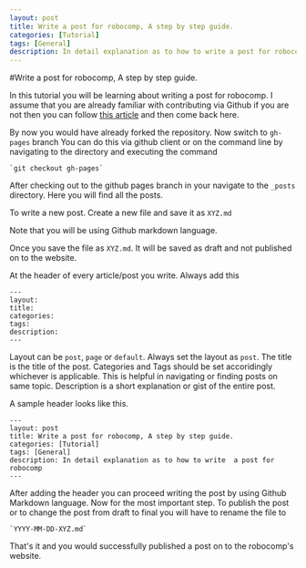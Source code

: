 ```yaml
---
layout: post
title: Write a post for robocomp, A step by step guide.
categories: [Tutorial]
tags: [General]
description: In detail explanation as to how to write a post for robocomp
---
```


#Write a post for robocomp, A step by step guide.


In this tutorial you will be learning about writing a post for robocomp. I assume that you are already familiar with contributing via Github if you are not then you can follow [this article](http://rajathkumarmp.github.io/robocomp/tutorial/2015/05/23/contribute.html) and then come back here.

By now you would have already forked the repository.
Now switch to `gh-pages` branch
You can do this via github client or on the command line by navigating to the directory and executing the command

    `git checkout gh-pages`

After checking out to the github pages branch in your navigate to the `_posts` directory. Here you will find all the posts.

To write a new post. Create a new file and save it as `XYZ.md`

Note that you will be using Github markdown language.

Once you save the file as `XYZ.md`. It will be saved as draft and not published on to the website.

At the header of every article/post you write. Always add this

    ---
    layout:
    title: 
    categories:
    tags:
    description:
    ---


Layout can be `post`, `page` or `default`. Always set the layout as `post`. The title is the title of the post. Categories and Tags should be set accoridingly whichever is applicable. This is helpful in navigating or finding posts on same topic. Description is a short explanation or gist of the entire post.

A sample header looks like this.

    ---
    layout: post
    title: Write a post for robocomp, A step by step guide.
    categories: [Tutorial]
    tags: [General]
    description: In detail explanation as to how to write  a post for robocomp
    ---

After adding the header you can proceed writing the post by using Github Markdown language. Now for the most important step. To publish the post or to change the post from draft to final you will have to rename the file to

    `YYYY-MM-DD-XYZ.md`

That's it and you would successfully published a post on to the robocomp's website.
